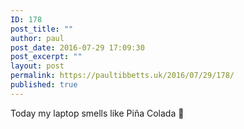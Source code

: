 ```yaml
---
ID: 178
post_title: ""
author: paul
post_date: 2016-07-29 17:09:30
post_excerpt: ""
layout: post
permalink: https://paultibbetts.uk/2016/07/29/178/
published: true
---
```

Today my laptop smells like Piña Colada 🍹